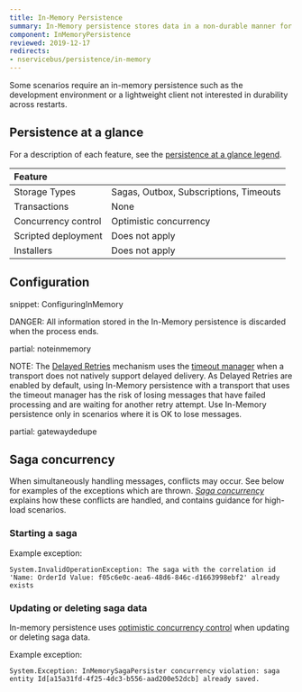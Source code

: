 ```yaml
---
title: In-Memory Persistence
summary: In-Memory persistence stores data in a non-durable manner for development-time only
component: InMemoryPersistence
reviewed: 2019-12-17
redirects:
- nservicebus/persistence/in-memory
---
```


Some scenarios require an in-memory persistence such as the development environment or a lightweight client not interested in durability across restarts.

## Persistence at a glance

For a description of each feature, see the [persistence at a glance legend](/persistence/#persistence-at-a-glance).

|Feature                    |   |
|:---                       |---
|Storage Types              |Sagas, Outbox, Subscriptions, Timeouts
|Transactions               |None
|Concurrency control        |Optimistic concurrency
|Scripted deployment        |Does not apply
|Installers                 |Does not apply

## Configuration

snippet: ConfiguringInMemory

DANGER: All information stored in the In-Memory persistence is discarded when the process ends.

partial: noteinmemory

NOTE: The [Delayed Retries](/nservicebus/recoverability/#delayed-retries) mechanism uses the [timeout manager](/nservicebus/messaging/timeout-manager.md) when a transport does not natively support delayed delivery. As Delayed Retries are enabled by default, using In-Memory persistence with a transport that uses the timeout manager has the risk of losing messages that have failed processing and are waiting for another retry attempt. Use In-Memory persistence only in scenarios where it is OK to lose messages.

partial: gatewaydedupe

## Saga concurrency

When simultaneously handling messages, conflicts may occur. See below for examples of the exceptions which are thrown. _[Saga concurrency](/nservicebus/sagas/concurrency.md)_ explains how these conflicts are handled, and contains guidance for high-load scenarios.

### Starting a saga

Example exception:

```
System.InvalidOperationException: The saga with the correlation id 'Name: OrderId Value: f05c6e0c-aea6-48d6-846c-d1663998ebf2' already exists
```

### Updating or deleting saga data

In-memory persistence uses [optimistic concurrency control](https://en.wikipedia.org/wiki/Optimistic_concurrency_control) when updating or deleting saga data.

Example exception:

```
System.Exception: InMemorySagaPersister concurrency violation: saga entity Id[a15a31fd-4f25-4dc3-b556-aad200e52dcb] already saved.
```
